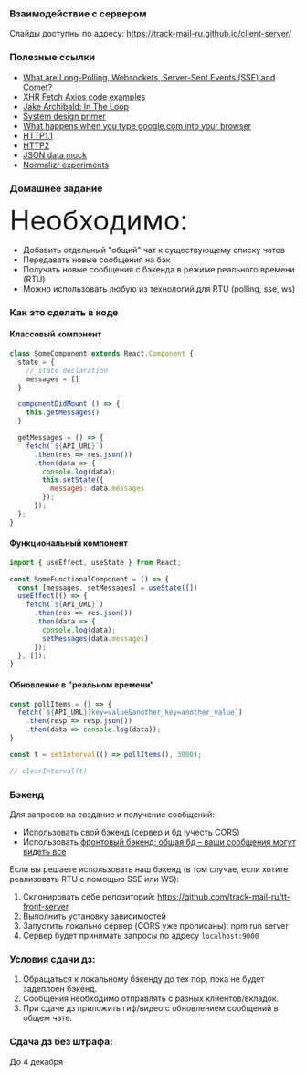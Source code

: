 ### Взаимодействие с сервером

Слайды доступны по адресу: https://track-mail-ru.github.io/client-server/

### Полезные ссылки

* [What are Long-Polling, Websockets, Server-Sent Events (SSE) and Comet?](https://stackoverflow.com/a/12855533/3984110)
* [XHR Fetch Axios code examples](https://github.com/academind/xhr-fetch-axios-intro/tree/master)
* [Jake Archibald: In The Loop](https://www.youtube.com/watch?v=cCOL7MC4Pl0&vl=iw)
* [System design primer](https://github.com/donnemartin/system-design-primer)
* [What happens when you type google.com into your browser](https://github.com/alex/what-happens-when)
* [HTTP1.1](https://tools.ietf.org/html/rfc7231)
* [HTTP2](https://tools.ietf.org/html/rfc7540)
* [JSON data mock](https://www.json-generator.com/)
* [Normalizr experiments](https://stackblitz.com/edit/normalizr-playground-jzc2zj?file=index.ts)

### Домашнее задание

<font size="30px">Необходимо:</font>

* Добавить отдельный "общий" чат к существующему списку чатов
* Передавать новые сообщения на бэк
* Получать новые сообщения с бэкенда в режиме реального времени (RTU)
* Можно использовать любую из технологий для RTU (polling, sse, ws)

### Как это сделать в коде

#### Классовый компонент

```js
class SomeComponent extends React.Component {
  state = {
    // state declaration
    messages = []
  }

  componentDidMount () => {
    this.getMessages()
  }

  getMessages = () => {
    fetch(`${API_URL}`)
      .then(res => res.json())
      .then(data => {
        console.log(data);
        this.setState({
          messages: data.messages
        });
      });
  };
}
```

#### Функциональный компонент

```js
import { useEffect, useState } from React;

const SomeFunctionalComponent = () => {
  const [messages, setMessages] = useState([])
  useEffect(() => {
    fetch(`${API_URL}`)
      .then(res => res.json())
      .then(data => {
        console.log(data);
        setMessages(data.messages)
      });
  }, []);
}
```

#### Обновление в "реальном времени"

```js
const pollItems = () => {
  fetch(`${API_URL}?key=value&another_key=another_value`)
    .then(resp => resp.json())
    .then(data => console.log(data));
}

const t = setInterval(() => pollItems(), 3000);

// clearInterval(t)
```
 
### Бэкенд

Для запросов на создание и получение сообщений:

* Использовать свой бэкенд (сервер и бд !учесть CORS)
* Использовать [фронтовый бэкенд: общая бд – ваши сообщения могут видеть все](https://github.com/track-mail-ru/tt-front-server)

Если вы решаете использовать наш бэкенд (в том случае, если хотите реализовать RTU с помощью SSE или WS):

1. Склонировать себе репозиторий: https://github.com/track-mail-ru/tt-front-server
1. Выполнить установку зависимостей
1. Запустить локально сервер (CORS уже прописаны): npm run server
1. Сервер будет принимать запросы по адресу `localhost:9000`

### Условия сдачи дз:

1. Обращаться к локальному бэкенду до тех пор, пока не будет задеплоен бэкенд.
1. Сообщения необходимо отправлять с разных клиентов/вкладок.
1. При сдаче дз приложить гиф/видео с обновлением сообщений в общем чате.

### Сдача дз без штрафа:

До 4 декабря
